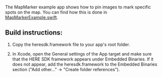 The MapMarker example app shows how to pin images to mark specific spots on the map. You can find how this is done in [MapMarkerExample.swift](guides/ios/markdown/en-US/examples/MapMarker/MapMarker/MapMarkerExample.swift).

Build instructions:
-------------------

1) Copy the heresdk.framework file to your app's root folder.

2) In Xcode, open the General settings of the App target and make sure that the HERE SDK framework appears under Embedded Binaries. If it does not appear, add the heresdk.framework to the Embedded Binaries section ("Add other..." -> "Create folder references").
